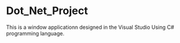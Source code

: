 # Dot_Net_Project
This is a window applicationn designed in the Visual Studio Using C# programming language.

